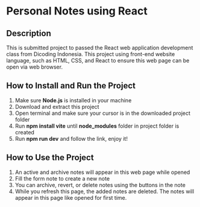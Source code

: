 # Personal Notes using React
## Description
This is submitted project to passed the React web application development class from Dicoding Indonesia. This project using front-end website language, such as HTML, CSS, and React to ensure this web page can be open via web browser.

## How to Install and Run the Project
1. Make sure **Node.js** is installed in your machine
2. Download and extract this project
3. Open terminal and make sure your cursor is in the downloaded project folder
4. Run **npm install vite** until **node_modules** folder in project folder is created
5. Run **npm run dev** and follow the link, enjoy it!

## How to Use the Project
1. An active and archive notes will appear in this web page while opened
2. Fill the form note to create a new note
3. You can archive, revert, or delete notes using the buttons in the note
4. While you refresh this page, the added notes are deleted. The notes will appear in this page like opened for first time.   
